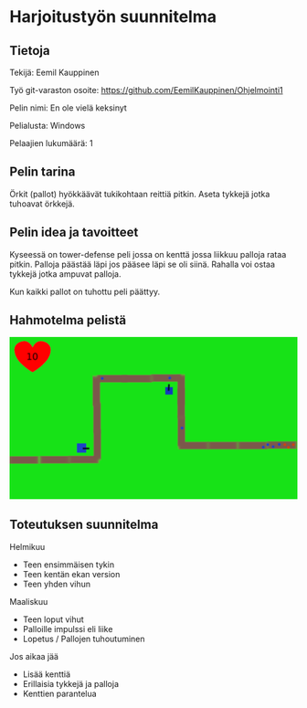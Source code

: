 # Harjoitustyön suunnitelma

## Tietoja 

Tekijä: Eemil Kauppinen

Työ git-varaston osoite: <https://github.com/EemilKauppinen/Ohjelmointi1>

Pelin nimi: En ole vielä keksinyt

Pelialusta: Windows

Pelaajien lukumäärä: 1

## Pelin tarina

Örkit (pallot) hyökkäävät tukikohtaan reittiä pitkin. Aseta tykkejä jotka tuhoavat örkkejä.

## Pelin idea ja tavoitteet

Kyseessä on tower-defense peli jossa on kenttä jossa liikkuu palloja rataa pitkin. Palloja päästää läpi jos pääsee läpi se oli siinä. Rahalla voi ostaa tykkejä jotka ampuvat palloja.

Kun kaikki pallot on tuhottu peli päättyy.

## Hahmotelma pelistä

![Hahmotelma pelistä](hahmotelma.png "Hahmotelma pelistä")

## Toteutuksen suunnitelma

Helmikuu

- Teen ensimmäisen tykin
- Teen kentän ekan version
- Teen yhden vihun

Maaliskuu

- Teen loput vihut
- Palloille impulssi eli liike
- Lopetus / Pallojen tuhoutuminen

Jos aikaa jää

- Lisää kenttiä
- Erillaisia tykkejä ja palloja
- Kenttien parantelua
